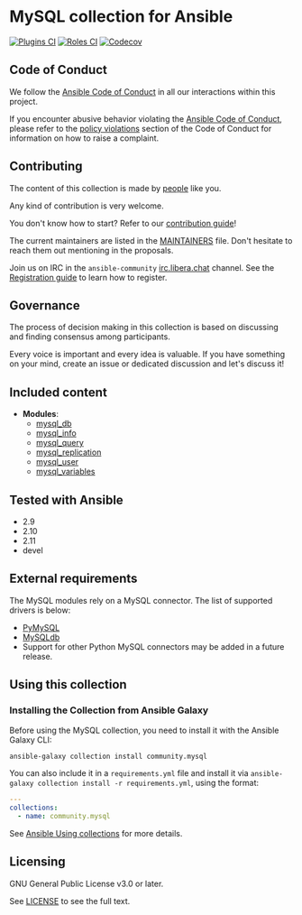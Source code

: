 # MySQL collection for Ansible
[![Plugins CI](https://github.com/ansible-collections/community.mysql/workflows/Plugins%20CI/badge.svg?event=push)](https://github.com/ansible-collections/community.mysql/actions?query=workflow%3A"Plugins+CI") [![Roles CI](https://github.com/ansible-collections/community.mysql/workflows/Roles%20CI/badge.svg?event=push)](https://github.com/ansible-collections/community.mysql/actions?query=workflow%3A"Roles+CI") [![Codecov](https://img.shields.io/codecov/c/github/ansible-collections/community.mysql)](https://codecov.io/gh/ansible-collections/community.mysql)

## Code of Conduct

We follow the [Ansible Code of Conduct](https://docs.ansible.com/ansible/latest/community/code_of_conduct.html) in all our interactions within this project.

If you encounter abusive behavior violating the [Ansible Code of Conduct](https://docs.ansible.com/ansible/latest/community/code_of_conduct.html), please refer to the [policy violations](https://docs.ansible.com/ansible/latest/community/code_of_conduct.html#policy-violations) section of the Code of Conduct for information on how to raise a complaint.

## Contributing

The content of this collection is made by [people](CONTRIBUTORS) like you.

Any kind of contribution is very welcome.

You don't know how to start? Refer to our [contribution guide](CONTRIBUTING.md)!

The current maintainers are listed in the [MAINTAINERS](MAINTAINERS) file. Don't hesitate to reach them out mentioning in the proposals.

Join us on IRC in the ``ansible-community`` [irc.libera.chat](https://libera.chat/) channel.
See the [Registration guide](https://libera.chat/guides/registration) to learn how to register.

## Governance

The process of decision making in this collection is based on discussing and finding consensus among participants.

Every voice is important and every idea is valuable. If you have something on your mind, create an issue or dedicated discussion and let's discuss it!

## Included content

- **Modules**:
  - [mysql_db](https://docs.ansible.com/ansible/latest/collections/community/mysql/mysql_db_module.html)
  - [mysql_info](https://docs.ansible.com/ansible/latest/collections/community/mysql/mysql_info_module.html)
  - [mysql_query](https://docs.ansible.com/ansible/latest/collections/community/mysql/mysql_query_module.html)
  - [mysql_replication](https://docs.ansible.com/ansible/latest/collections/community/mysql/mysql_replication_module.html)
  - [mysql_user](https://docs.ansible.com/ansible/latest/collections/community/mysql/mysql_user_module.html)
  - [mysql_variables](https://docs.ansible.com/ansible/latest/collections/community/mysql/mysql_variables_module.html)

## Tested with Ansible

- 2.9
- 2.10
- 2.11
- devel

## External requirements

The MySQL modules rely on a MySQL connector. The list of supported drivers is below:

- [PyMySQL](https://github.com/PyMySQL/PyMySQL)
- [MySQLdb](https://github.com/PyMySQL/mysqlclient-python)
- Support for other Python MySQL connectors may be added in a future release.

## Using this collection

### Installing the Collection from Ansible Galaxy

Before using the MySQL collection, you need to install it with the Ansible Galaxy CLI:

```bash
ansible-galaxy collection install community.mysql
```

You can also include it in a `requirements.yml` file and install it via `ansible-galaxy collection install -r requirements.yml`, using the format:

```yaml
---
collections:
  - name: community.mysql
```

See [Ansible Using collections](https://docs.ansible.com/ansible/latest/user_guide/collections_using.html) for more details.

## Licensing

<!-- Include the appropriate license information here and a pointer to the full licensing details. If the collection contains modules migrated from the ansible/ansible repo, you must use the same license that existed in the ansible/ansible repo. See the GNU license example below. -->

GNU General Public License v3.0 or later.

See [LICENSE](https://www.gnu.org/licenses/gpl-3.0.txt) to see the full text.
